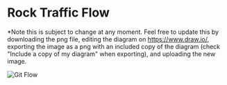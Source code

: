# Rock Traffic Flow

\*Note this is subject to change at any moment. Feel free to update this by downloading the png file, editing the diagram on https://www.draw.io/, exporting the image as a png with an included copy of the diagram (check "Include a copy of my diagram" when exporting), and uploading the new image.

![Git Flow](../images/Traffic%20Diagram.png)
